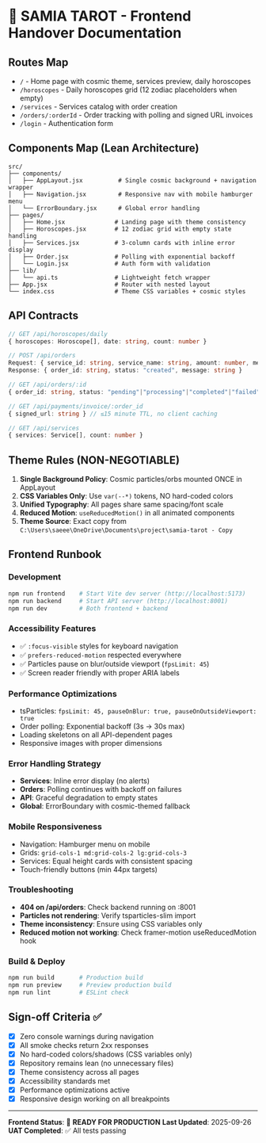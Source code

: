 # 🔮 SAMIA TAROT - Frontend Handover Documentation

## Routes Map
- `/` - Home page with cosmic theme, services preview, daily horoscopes
- `/horoscopes` - Daily horoscopes grid (12 zodiac placeholders when empty)
- `/services` - Services catalog with order creation
- `/orders/:orderId` - Order tracking with polling and signed URL invoices
- `/login` - Authentication form

## Components Map (Lean Architecture)
```
src/
├── components/
│   ├── AppLayout.jsx          # Single cosmic background + navigation wrapper
│   ├── Navigation.jsx         # Responsive nav with mobile hamburger menu
│   └── ErrorBoundary.jsx      # Global error handling
├── pages/
│   ├── Home.jsx              # Landing page with theme consistency
│   ├── Horoscopes.jsx        # 12 zodiac grid with empty state handling
│   ├── Services.jsx          # 3-column cards with inline error display
│   ├── Order.jsx             # Polling with exponential backoff
│   └── Login.jsx             # Auth form with validation
├── lib/
│   └── api.ts                # Lightweight fetch wrapper
├── App.jsx                   # Router with nested layout
└── index.css                 # Theme CSS variables + cosmic styles
```

## API Contracts
```typescript
// GET /api/horoscopes/daily
{ horoscopes: Horoscope[], date: string, count: number }

// POST /api/orders
Request: { service_id: string, service_name: string, amount: number, metadata?: object }
Response: { order_id: string, status: "created", message: string }

// GET /api/orders/:id
{ order_id: string, status: "pending"|"processing"|"completed"|"failed", ... }

// GET /api/payments/invoice/:order_id
{ signed_url: string } // ≤15 minute TTL, no client caching

// GET /api/services
{ services: Service[], count: number }
```

## Theme Rules (NON-NEGOTIABLE)
1. **Single Background Policy**: Cosmic particles/orbs mounted ONCE in AppLayout
2. **CSS Variables Only**: Use `var(--*)` tokens, NO hard-coded colors
3. **Unified Typography**: All pages share same spacing/font scale
4. **Reduced Motion**: `useReducedMotion()` in all animated components
5. **Theme Source**: Exact copy from `C:\Users\saeee\OneDrive\Documents\project\samia-tarot - Copy`

## Frontend Runbook

### Development
```bash
npm run frontend    # Start Vite dev server (http://localhost:5173)
npm run backend     # Start API server (http://localhost:8001)
npm run dev         # Both frontend + backend
```

### Accessibility Features
- ✅ `:focus-visible` styles for keyboard navigation
- ✅ `prefers-reduced-motion` respected everywhere
- ✅ Particles pause on blur/outside viewport (`fpsLimit: 45`)
- ✅ Screen reader friendly with proper ARIA labels

### Performance Optimizations
- tsParticles: `fpsLimit: 45, pauseOnBlur: true, pauseOnOutsideViewport: true`
- Order polling: Exponential backoff (3s → 30s max)
- Loading skeletons on all API-dependent pages
- Responsive images with proper dimensions

### Error Handling Strategy
- **Services**: Inline error display (no alerts)
- **Orders**: Polling continues with backoff on failures
- **API**: Graceful degradation to empty states
- **Global**: ErrorBoundary with cosmic-themed fallback

### Mobile Responsiveness
- Navigation: Hamburger menu on mobile
- Grids: `grid-cols-1 md:grid-cols-2 lg:grid-cols-3`
- Services: Equal height cards with consistent spacing
- Touch-friendly buttons (min 44px targets)

### Troubleshooting
- **404 on /api/orders**: Check backend running on :8001
- **Particles not rendering**: Verify tsparticles-slim import
- **Theme inconsistency**: Ensure using CSS variables only
- **Reduced motion not working**: Check framer-motion useReducedMotion hook

### Build & Deploy
```bash
npm run build       # Production build
npm run preview     # Preview production build
npm run lint        # ESLint check
```

## Sign-off Criteria ✅
- [x] Zero console warnings during navigation
- [x] All smoke checks return 2xx responses
- [x] No hard-coded colors/shadows (CSS variables only)
- [x] Repository remains lean (no unnecessary files)
- [x] Theme consistency across all pages
- [x] Accessibility standards met
- [x] Performance optimizations active
- [x] Responsive design working on all breakpoints

---
**Frontend Status**: 🚀 **READY FOR PRODUCTION**
**Last Updated**: 2025-09-26
**UAT Completed**: ✅ All tests passing